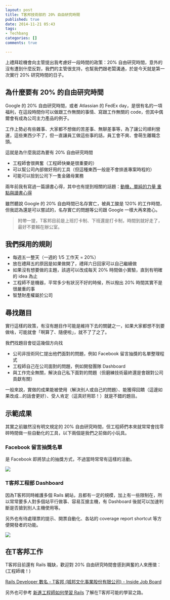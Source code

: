 ```yaml
---
layout: post
title: T客邦技術部的 20% 自由研究時間
published: true
date: 2014-11-21 05:43
tags:
- Techbang
categories: []
comments: true

---
```

上禮拜趁機會向主管提出我考慮好一段時間的政策：20% 自由研究時間，意外的沒有遭到什麼反對，我們的主管很支持，也幫我們跟老闆溝通，於是今天就是第一次實行 20% 研究時間的日子。

## 為什麼要有 20% 的自由研究時間

Google 的 20% 自由研究時間，或者 Atlassian 的 FedEx day，是很有名的一項福利，在這段時間你可以做跟工作無關的事情、寫跟工作無關的 code，但其中偶爾會有成為公司主力產品的例子。

工作上勢必有些雜事、大家都不想做的苦差事、無聊差事等，為了讓公司順利營運，這些東西少不了，但一直讓員工做這些事的話，員工會不爽、會萌生離職念頭。

這就是為什麼我認為要有 20% 自由研究時間

* 工程師會很興奮（工程師快樂是很重要的）
* 可以幫公司內部做好用的工具（但這種東西一般是不會排進專案時程的）
* 可能可以撿到公司下一隻金雞母業務

兩年前我有寫過一篇讀書心得，其中也有提到相關的話題：[動機，單純的力量 重點與讀書心得](http://ascend.bruceli.net/2012/04/drive-part-1.html)

雖然聽說 Google 的 20% 自由時間已名存實亡，被員工酸是 120% 的工作時間，但我認為還是可以嘗試的，名存實亡的問題等公司跟 Google 一樣大再來擔心。

> 附帶一提，T客邦目前是上班打卡制、下班還是打卡制，時間到就好走了，最好不要賴在辦公室。

## 我們採用的規則

* 每週五一整天（一週的 1/5 工作天 = 20%）
* 放在禮拜五的原因是如果做開了，禮拜六日回家可以自己繼續做
* 如果沒有想要做的主題，該週可以改成每天 20% 時間做小實驗，直到有明確的 idea 為止
* 工程師不是機器，平常多少有狀況不好的時候，所以撥出 20% 時間其實不是很嚴重的事
* 智慧財產權屬於公司

## 尋找題目

實行這樣的政策，有沒有題目作可能是維持下去的關鍵之一，如果大家都想不到要做啥，可能就會「啊算了、隨便啦」，就不了了之了。

我們找題目會從這幾個方向找

* 公司非技術同仁提出他們面對的問題，例如 Facebook 留言抽獎的名單整理程式
* 工程師自己在公司面對的問題，例如開發團隊 Dashboard
* 與工作完全無關，解決自己私下面對的問題（但磨練技術最終還是會跟對公司貢獻有關）

一般來說，實做的成果能被使用（解決別人或自己的問題）、能獲得回饋（這邊如果改成…的話會更好）、受人肯定（這真好用耶！）就是不錯的題目。

## 示範成果

其實之前雖然沒有明文規定的 20% 自由研究時間，但工程師們本來就常常會找零碎時間做一些自動化的工具，以下兩個是我們之前做的小玩具。

### Facebook 留言抽獎名單

是 Facebook 即將禁止的抽獎方式，不過當時常常有這樣的活動。

![](https://lh6.googleusercontent.com/-xYwSCymYfnw/VG693mx1MJI/AAAAAAAAB_U/kD_2tg2tPGo/w1107-h806-no/facebook_draw.png)

### T客邦工程部 Dashboard

因為T客邦同時維護多個 Rails 網站，且都有一定的規模，加上有一些限制在，所以常常要多人對多個站平行做事、容易互搶主機，有 Dashboard 後就可以加速判斷是否搶到別人主機使用等。

另外也有待處理票的提示、開票自動化、各站的 coverage report shortcut 等方便開發者的功能。

![](https://lh4.googleusercontent.com/-On6bNsWy63I/VG693stgW3I/AAAAAAAAB_Q/dtLLFci6DTY/w1089-h806-no/techbang_dashboard.png)

## 在T客邦工作

T客邦目前還有 Rails 職缺，歡迎對 20% 自由研究時間會感到興奮的人來應徵：(工程師魂！)

[Rails Developer 數名 - T客邦 (城邦文化事業股份有限公司) - Inside Job Board](http://jobs.inside.com.tw/jobs/9811)

另外也可參考 [新進工程師如何學習 Rails](http://ascendbruce.logdown.com/posts/241406-how-engineers-learn-rails-in-techbang) 了解在T客邦可能的學習之路。
